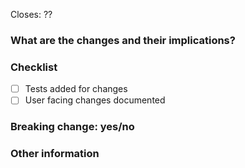 Closes: ??

### What are the changes and their implications?

### Checklist

- [ ] Tests added for changes
- [ ] User facing changes documented

### Breaking change: yes/no

### Other information

<!-- IMPORTANT: Make sure to check the "Allow edits from maintainers" box below this window -->
